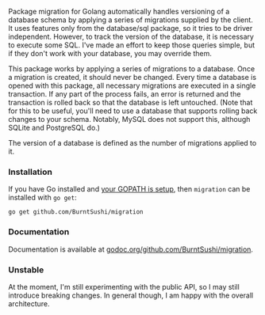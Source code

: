 Package migration for Golang automatically handles versioning of a database 
schema by applying a series of migrations supplied by the client. It uses 
features only from the database/sql package, so it tries to be driver 
independent. However, to track the version of the database, it is necessary to 
execute some SQL. I've made an effort to keep those queries simple, but if they 
don't work with your database, you may override them.

This package works by applying a series of migrations to a database. Once a 
migration is created, it should never be changed. Every time a database is 
opened with this package, all necessary migrations are executed in a single 
transaction. If any part of the process fails, an error is returned and the 
transaction is rolled back so that the database is left untouched. (Note that 
for this to be useful, you'll need to use a database that supports rolling back 
changes to your schema. Notably, MySQL does not support this, although SQLite 
and PostgreSQL do.)

The version of a database is defined as the number of migrations applied to it.


### Installation

If you have Go installed and
[your GOPATH is setup](http://golang.org/doc/code.html#GOPATH), then 
`migration` can be installed with `go get`:

    go get github.com/BurntSushi/migration


### Documentation

Documentation is available at
[godoc.org/github.com/BurntSushi/migration](http://godoc.org/github.com/BurntSushi/migration).


### Unstable

At the moment, I'm still experimenting with the public API, so I may still 
introduce breaking changes. In general though, I am happy with the overall 
architecture.

